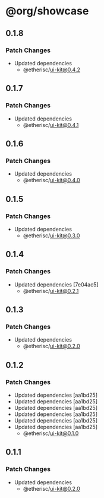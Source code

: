 # @org/showcase

## 0.1.8

### Patch Changes

- Updated dependencies
  - @etherisc/ui-kit@0.4.2

## 0.1.7

### Patch Changes

- Updated dependencies
  - @etherisc/ui-kit@0.4.1

## 0.1.6

### Patch Changes

- Updated dependencies
  - @etherisc/ui-kit@0.4.0

## 0.1.5

### Patch Changes

- Updated dependencies
  - @etherisc/ui-kit@0.3.0

## 0.1.4

### Patch Changes

- Updated dependencies [7e04ac5]
  - @etherisc/ui-kit@0.2.1

## 0.1.3

### Patch Changes

- Updated dependencies
  - @etherisc/ui-kit@0.2.0

## 0.1.2

### Patch Changes

- Updated dependencies [aa1bd25]
- Updated dependencies [aa1bd25]
- Updated dependencies [aa1bd25]
- Updated dependencies [aa1bd25]
- Updated dependencies [aa1bd25]
- Updated dependencies [aa1bd25]
  - @etherisc/ui-kit@0.1.0

## 0.1.1

### Patch Changes

- Updated dependencies
  - @etherisc/ui-kit@0.2.0
